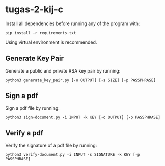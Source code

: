 # tugas-2-kij-c

Install all dependencies before running any of the program with:
``` 
pip install -r requirements.txt
```

Using virtual environment is recommended.

## Generate Key Pair
Generate a public and private RSA key pair by running:
```
python3 generate_key_pair.py [-o OUTPUT] [-s SIZE] [-p PASSPHRASE]
```

## Sign a pdf
Sign a pdf file by running:
```
python3 sign-document.py -i INPUT -k KEY [-o OUTPUT] [-p PASSPHRASE]
```

## Verify a pdf
Verify the signature of a pdf file by running:
```
python3 verify-document.py -i INPUT -s SIGNATURE -k KEY [-p PASSPHRASE]
```

